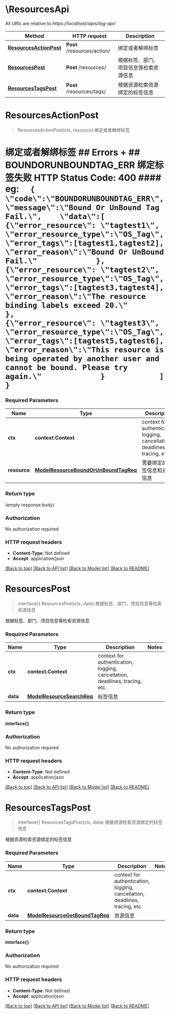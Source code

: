 # \ResourcesApi

All URIs are relative to *https://localhost/apis/tag-api/*

Method | HTTP request | Description
------------- | ------------- | -------------
[**ResourcesActionPost**](ResourcesApi.md#ResourcesActionPost) | **Post** /resources/action/ | 绑定或者解绑标签
[**ResourcesPost**](ResourcesApi.md#ResourcesPost) | **Post** /resources/ | 根据标签、部门、项目信息等检索资源信息
[**ResourcesTagsPost**](ResourcesApi.md#ResourcesTagsPost) | **Post** /resources/tags/ | 根据资源检索资源绑定的标签信息


# **ResourcesActionPost**
> ResourcesActionPost(ctx, resource)
绑定或者解绑标签

# 绑定或者解绑标签 ## Errors + ## BOUNDORUNBOUNDTAG_ERR       绑定标签失败       HTTP Status Code: 400   #### eg:   ```   {    \"code\":\"BOUNDORUNBOUNDTAG_ERR\",         \"message\":\"Bound Or UnBound Tag Fail.\",    \"data\":[             {\"error_resource\": \"tagtest1\",              \"error_resource_type\":\"OS_Tag\",              \"error_tags\":[tagtest1,tagtest2],              \"error_reason\":\"Bound Or UnBound Fail.\"             },             {\"error_resource\": \"tagtest2\",              \"error_resource_type\":\"OS_Tag\",              \"error_tags\":[tagtest3,tagtest4],              \"error_reason\":\"The resource binding labels exceed 20.\"             },              {\"error_resource\": \"tagtest3\",              \"error_resource_type\":\"OS_Tag\",              \"error_tags\":[tagtest5,tagtest6],              \"error_reason\":\"This resource is being operated by another user and cannot be bound. Please try again.\"             }            ]   }   ```

### Required Parameters

Name | Type | Description  | Notes
------------- | ------------- | ------------- | -------------
 **ctx** | **context.Context** | context for authentication, logging, cancellation, deadlines, tracing, etc.
  **resource** | [**ModelResourceBoundOrUnBoundTagReq**](ModelResourceBoundOrUnBoundTagReq.md)| 需要绑定的标签信息和资源信息 | 

### Return type

 (empty response body)

### Authorization

No authorization required

### HTTP request headers

 - **Content-Type**: Not defined
 - **Accept**: application/json

[[Back to top]](#) [[Back to API list]](../README.md#documentation-for-api-endpoints) [[Back to Model list]](../README.md#documentation-for-models) [[Back to README]](../README.md)

# **ResourcesPost**
> interface{} ResourcesPost(ctx, data)
根据标签、部门、项目信息等检索资源信息

根据标签、部门、项目信息等检索资源信息

### Required Parameters

Name | Type | Description  | Notes
------------- | ------------- | ------------- | -------------
 **ctx** | **context.Context** | context for authentication, logging, cancellation, deadlines, tracing, etc.
  **data** | [**ModelResourceSearchReq**](ModelResourceSearchReq.md)| 标签信息 | 

### Return type

**interface{}**

### Authorization

No authorization required

### HTTP request headers

 - **Content-Type**: Not defined
 - **Accept**: application/json

[[Back to top]](#) [[Back to API list]](../README.md#documentation-for-api-endpoints) [[Back to Model list]](../README.md#documentation-for-models) [[Back to README]](../README.md)

# **ResourcesTagsPost**
> interface{} ResourcesTagsPost(ctx, data)
根据资源检索资源绑定的标签信息

根据资源检索资源绑定的标签信息

### Required Parameters

Name | Type | Description  | Notes
------------- | ------------- | ------------- | -------------
 **ctx** | **context.Context** | context for authentication, logging, cancellation, deadlines, tracing, etc.
  **data** | [**ModelResourceGetBoundTagReq**](ModelResourceGetBoundTagReq.md)| 资源信息 | 

### Return type

**interface{}**

### Authorization

No authorization required

### HTTP request headers

 - **Content-Type**: Not defined
 - **Accept**: application/json

[[Back to top]](#) [[Back to API list]](../README.md#documentation-for-api-endpoints) [[Back to Model list]](../README.md#documentation-for-models) [[Back to README]](../README.md)

